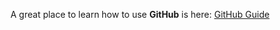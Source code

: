 A great place to learn how to use **GitHub** is here: [GitHub Guide](https://guides.github.com/activities/hello-world/)
